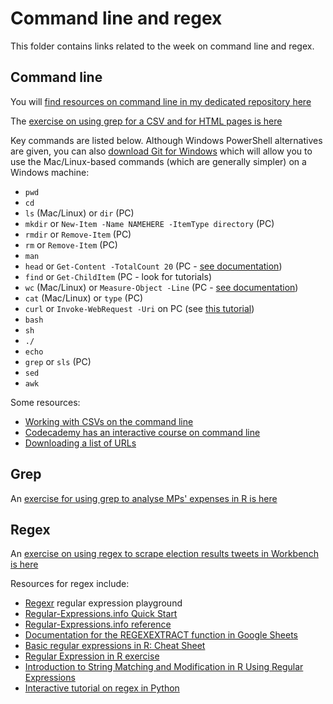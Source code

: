 # Command line and regex

This folder contains links related to the week on command line and regex.

## Command line

You will [find resources on command line in my dedicated repository here](https://github.com/paulbradshaw/commandline)

The [exercise on using grep for a CSV and for HTML pages is here](https://github.com/paulbradshaw/commandline/blob/master/grep.md)

Key commands are listed below. Although Windows PowerShell alternatives are given, you can also [download Git for Windows](https://git-for-windows.github.io/) which will allow you to use the Mac/Linux-based commands (which are generally simpler) on a Windows machine:

* `pwd`
* `cd`
* `ls` (Mac/Linux) or `dir` (PC)
* `mkdir` or `New-Item -Name NAMEHERE -ItemType directory` (PC)
* `rmdir` or `Remove-Item` (PC)
* `rm` or `Remove-Item` (PC)
* `man`
* `head` or `Get-Content -TotalCount 20` (PC - [see documentation](https://docs.microsoft.com/en-us/powershell/module/microsoft.powershell.management/get-content?view=powershell-5.1))
* `find` or `Get-ChildItem` (PC - look for tutorials)
* `wc` (Mac/Linux) or `Measure-Object -Line` (PC - [see documentation](https://docs.microsoft.com/en-us/powershell/module/microsoft.powershell.utility/measure-object?view=powershell-5.1))
* `cat` (Mac/Linux) or `type` (PC)
* `curl` or `Invoke-WebRequest -Uri` on PC (see [this tutorial](https://www.gngrninja.com/script-ninja/2016/7/8/powershell-getting-started-utilizing-the-web))
* `bash`
* `sh`
* `./`
* `echo`
* `grep` or `sls` (PC)
* `sed`
* `awk`

Some resources:

* [Working with CSVs on the command line](http://bconnelly.net/working-with-csvs-on-the-command-line/)
* [Codecademy has an interactive course on command line](https://www.codecademy.com/en/courses/learn-the-command-line/lessons/navigation/exercises/your-first-command)
* [Downloading a list of URLs](http://blog.gypsydave5.com/2016/02/04/xargs-and-curl/)

## Grep

An [exercise for using grep to analyse MPs' expenses in R is here](https://github.com/paulbradshaw/Rintro/tree/master/text/grepexpenses)

## Regex

An [exercise on using regex to scrape election results tweets in Workbench is here](https://github.com/paulbradshaw/MED7373-Data-Journalism/blob/master/commandlineregex/regexworkbench.md)

Resources for regex include:

* [Regexr](https://regexr.com/) regular expression playground
* [Regular-Expressions.info Quick Start](https://www.regular-expressions.info/quickstart.html)
* [Regular-Expressions.info reference](https://www.regular-expressions.info/refflavors.html)
* [Documentation for the REGEXEXTRACT function in Google Sheets](https://support.google.com/docs/answer/3098244?hl=en-GB)
* [Basic regular expressions in R: Cheat Sheet](https://www.rstudio.com/wp-content/uploads/2016/09/RegExCheatsheet.pdf)
* [Regular Expression in R exercise](http://stat545.com/block022_regular-expression.html)
* [Introduction to String Matching and Modification in R Using Regular Expressions](http://biostat.mc.vanderbilt.edu/wiki/pub/Main/SvetlanaEdenRFiles/regExprTalk.pdf)
* [Interactive tutorial on regex in Python](https://regexone.com/references/python)

